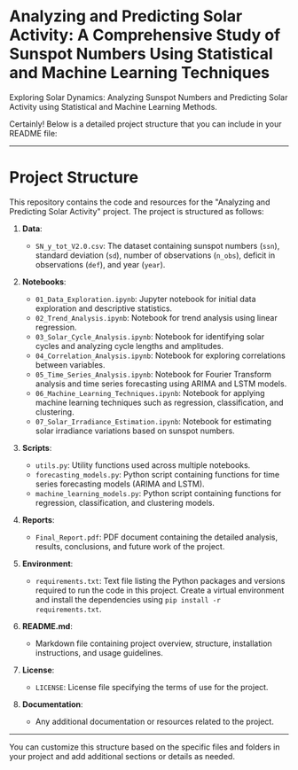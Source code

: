 # Analyzing and Predicting Solar Activity: A Comprehensive Study of Sunspot Numbers Using Statistical and Machine Learning Techniques
Exploring Solar Dynamics: Analyzing Sunspot Numbers and Predicting Solar Activity using Statistical and Machine Learning Methods.

Certainly! Below is a detailed project structure that you can include in your README file:

---

# Project Structure

This repository contains the code and resources for the "Analyzing and Predicting Solar Activity" project. The project is structured as follows:

1. **Data**:
   - `SN_y_tot_V2.0.csv`: The dataset containing sunspot numbers (`ssn`), standard deviation (`sd`), number of observations (`n_obs`), deficit in observations (`def`), and year (`year`).

2. **Notebooks**:
   - `01_Data_Exploration.ipynb`: Jupyter notebook for initial data exploration and descriptive statistics.
   - `02_Trend_Analysis.ipynb`: Notebook for trend analysis using linear regression.
   - `03_Solar_Cycle_Analysis.ipynb`: Notebook for identifying solar cycles and analyzing cycle lengths and amplitudes.
   - `04_Correlation_Analysis.ipynb`: Notebook for exploring correlations between variables.
   - `05_Time_Series_Analysis.ipynb`: Notebook for Fourier Transform analysis and time series forecasting using ARIMA and LSTM models.
   - `06_Machine_Learning_Techniques.ipynb`: Notebook for applying machine learning techniques such as regression, classification, and clustering.
   - `07_Solar_Irradiance_Estimation.ipynb`: Notebook for estimating solar irradiance variations based on sunspot numbers.

3. **Scripts**:
   - `utils.py`: Utility functions used across multiple notebooks.
   - `forecasting_models.py`: Python script containing functions for time series forecasting models (ARIMA and LSTM).
   - `machine_learning_models.py`: Python script containing functions for regression, classification, and clustering models.

4. **Reports**:
   - `Final_Report.pdf`: PDF document containing the detailed analysis, results, conclusions, and future work of the project.

5. **Environment**:
   - `requirements.txt`: Text file listing the Python packages and versions required to run the code in this project. Create a virtual environment and install the dependencies using `pip install -r requirements.txt`.

6. **README.md**:
   - Markdown file containing project overview, structure, installation instructions, and usage guidelines.

7. **License**:
   - `LICENSE`: License file specifying the terms of use for the project.

8. **Documentation**:
   - Any additional documentation or resources related to the project.

---

You can customize this structure based on the specific files and folders in your project and add additional sections or details as needed.
